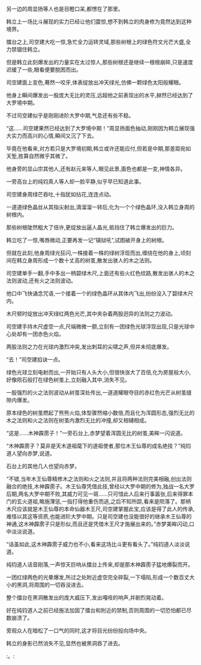 
另一边的周显扬等人也是目瞪口呆,都愣在了那里。

韩立上一场比斗展现的实力已经让他们震惊,想不到韩立的肉身修为竟然达到这种境界。

擂台之上,司空建大吃一惊,急忙全力运转灵域,那些树根上的绿色符文光芒大盛,全力禁锢住韩立。

但是韩立此刻爆发出的力量实在太过惊人,那些树根还是继续一根根崩碎,只是速度迟缓了一些,眼看便要脱困而出。

司空建面上变色,蓦然一咬牙,体表绽放出冲天绿光,仿佛一颗绿色太阳般耀眼。

他身上瞬间爆发出一股庞大无比的灵压,远超他之前表现出的水平,赫然已经达到了大罗境中期。

不过司空建似乎是刚刚进阶大罗中期,气息还有些不稳。

“这……司空建果然已经达到了大罗境中期！”周显扬面色抽动,刚刚因为韩立展现强大实力而高兴的心情,瞬间又沉了下去。

毕竟在他看来,对方若只是大罗境初期,韩立或许还能应付,但若是中期,那差距宛如天堑,胜算自然微乎其微了。

他身旁的显山宗其他人,还有赵元来等人,眼见此景,面色也都是一变,神情各异。

一旁高台上的纯钧真人等人却一脸平静,似乎早已知道此事。

司空建身周绿芒吞吐,十指犹如拈花,连连点动。

一道道绿色晶丝从其指尖射出,滴溜溜一转后,化为一个个绿色晶环,没入韩立身周的树根内。

那些树根陡然粗大了倍许,更绽放出逼人晶光,抵挡住了韩立爆发出的巨力。

韩立吃了一惊,嘴唇微动,正要再发一记“镇狱吼”,试图破开身上的树根。

但就在此刻,他身周绿光狂闪,一株接着一株的绿树浮现而出,缠绕在他的身上,顷刻间在韩立身周形成一个数十丈高的树茧,散发出骇人的木之法则。

司空建单手一翻,手中多出一柄碧绿木尺,上面还有些火红色纹路,散发出骇人的木之法则波动,还有火之法则波动。

他口中飞快诵念咒语,一个接着一个的绿色晶环从其体内飞出,纷纷没入了碧绿木尺内。

木尺顿时绽放出冲天绿红两色光芒,其中夹杂着两股迥异的法则之力波动。

司空建手持木尺虚空一点,尺端微微一颤,立刻有一团绿色光球浮现出现,只是光球中心处却有一团赤色火焰。

两股法则之力在光球内激烈冲突,发出刺耳的尖啸之声,但并未彻底爆发。

“去！”司空建掐诀一点。

绿色光球立刻电射而出,一开始只有人头大小,但很快涨大了百倍,化为房屋般大小,好像陨石般打在绿色树茧上,立刻融入其中,消失不见。

一股强烈的火之法则波动从树茧深处传出,一道道耀眼夺目的赤红色光芒从树茧缝隙内爆发。

原本绿色的树茧燃起了熊熊火焰,体型骤然缩小数倍,而且化为浑圆形态,强烈无比的木之法则和火之法则在树茧内激烈无比的冲撞,却又相辅相成。

“这是……木神霹雳子！”一旁石台上,赤梦望着浑圆无比的树茧,美眸一闪说道。

“木神霹雳子？莫非是天木道祖麾下的道祖使者,那位木王仙尊的成名绝技？”纯钧道人望向赤梦,说道。

石台上的其他几人也望向赤梦。

“不错,当年木王仙尊精修木之法则和火之法则,并且将两种法则完美相融,创出法则融合的绝技,木神霹雳子。木王仙尊凭借此技,曾经以大罗中期的修为,独战一名大罗后期,两名大罗中期不败,其威力可见一斑……只可惜此人后来行事嚣张,后来得罪本门的玄火道祖,略施薄惩,一指打得他重伤而逃,之后不知所踪,看来是陨落了。那柄木尺应该就是木王仙尊的本命仙器木王尺,司空建掌握此宝,应该是得了此人的传承,难怪以其这等资质,也能进阶大罗中期。只是司空建也没能很好的继承木王仙尊的神通,这木神霹雳子只是形似,而且还是凭借木王尺才施展出来的。”赤梦美眸闪动,口中淡淡说道。

“话虽如此,这木神霹雳子威力也不小,看来这场比斗更有看头了。”纯钧道人淡淡说道。

纯钧道人话音刚落,一声惊天巨响从擂台上传来,却是那木神霹雳子猛地爆裂而开。

一团红绿两色的光晕爆发,所过之处附近虚空完全碎裂,一下塌陷,形成一个数百丈大小的黑洞,将周围的一切吞没进去。

整个擂台在黑洞散发出的庞大威压下,发出嘎吱的响声,并剧烈晃动着。

好在纯钧道人之前已经施法加固了擂台和附近的禁制,否则周围的一切恐怕都已尽数崩溃了。

旁观众人在暗松了一口气的同时,这才将目光纷纷投向场中央。

韩立的身影已然消失不见,显然也被黑洞吞了进去。

:。: